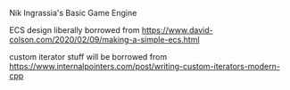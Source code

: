 Nik Ingrassia's Basic Game Engine

ECS design liberally borrowed from https://www.david-colson.com/2020/02/09/making-a-simple-ecs.html

custom iterator stuff will be borrowed from https://www.internalpointers.com/post/writing-custom-iterators-modern-cpp